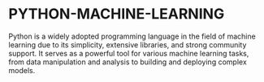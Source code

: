 # PYTHON-MACHINE-LEARNING
Python is a widely adopted programming language in the field of machine learning due to its simplicity, extensive libraries, and strong community support. It serves as a powerful tool for various machine learning tasks, from data manipulation and analysis to building and deploying complex models.

